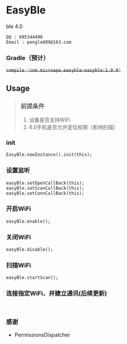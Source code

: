 # EasyBle
ble 4.0
```
QQ : 695344490
Email : pengle609@163.com
```

### Gradle（预计）
~~` compile 'com.microape.easyble:easyble:1.0.0' `~~

## Usage

> ### 前提条件
> 1. 设备是否支持WiFi
> 2. 6.0手机是否允许定位权限（影响扫描）

### init 
` EasyBle.newInstance().init(this); `

### 设置监听
```
easyBle.setOpenCallBack(this);
easyBle.setScanCallBack(this);
easyBle.setConnCallBack(this);
```

### 开启WiFi
` easyBle.enable(); `

### 关闭WiFi
` easyBle.disable(); `

### 扫描WiFi
` easyBle.startScan(); `

### 连接指定WiFi、并建立通讯(后续更新)
```


```

### 感谢
* PermissionsDispatcher
